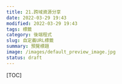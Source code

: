 ```yaml
---
title: 21.跨域資源分享
date: 2022-03-29 19:43
modified: 2022-03-29 19:43
tags: 標籤
category: 後端程式
slug: 自定義URL標籤
summary: 預覽標題
image: /images/default_preview_image.jpg
status: draft
---
```


[TOC]